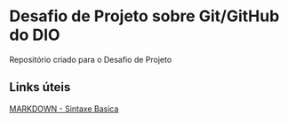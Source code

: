 # Desafio de Projeto sobre Git/GitHub do DIO
Repositório criado para o Desafio de Projeto

## Links úteis
[MARKDOWN - Sintaxe Basica](https://www.markdownguide.org/basic-syntax/)

